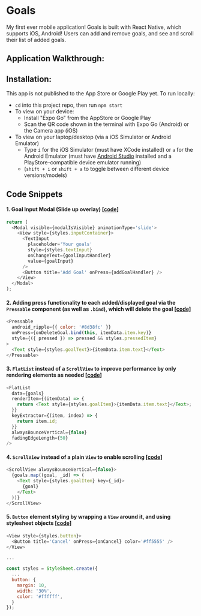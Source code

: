 # Goals
My first ever mobile application! Goals is built with React Native, which supports iOS, Android! Users can add and remove goals, and see and scroll their list of added goals.

## Application Walkthrough:

## Installation:
This app is not published to the App Store or Google Play yet. To run locally:
  - `cd` into this project repo, then run `npm start`
  - To view on your device:
      - Install "Expo Go" from the AppStore or Google Play
      - Scan the QR code shown in the terminal with Expo Go (Android) or the Camera app (iOS)
  - To view on your laptop/desktop (via a iOS Simulator or Android Emulator)
    - Type `i` for the iOS Simulator (must have XCode installed) or `a` for the Android Emulator (must have [Android Studio](https://developer.android.com/studio) installed and a PlayStore-compatible device emulator running)
    - (`shift + i` or `shift + a` to toggle between different device versions/models)

## Code Snippets
#### 1. Goal Input Modal (Slide up overlay) [[code]](https://github.com/emilydaykin/Goals/commit/ce715da5e56c1ef183361a818a8b36aa6338a3b7)
  ```javascript
  return (
    <Modal visible={modalIsVisible} animationType='slide'>
      <View style={styles.inputContainer}>
        <TextInput
          placeholder='Your goals'
          style={styles.textInput}
          onChangeText={goalInputHandler}
          value={goalInput}
        />
        <Button title='Add Goal' onPress={addGoalHandler} />
      </View>
    </Modal>
  );
  ```

#### 2. Adding press functionality to each added/displayed goal via the `Pressable` component (as well as `.bind`), which will delete the goal [[code]](https://github.com/emilydaykin/Goals/commit/ee3ff50284d9f78d63039b017ac2ceb0c04cb917)
  ```javascript
  <Pressable
    android_ripple={{ color: '#8d38fc' }}
    onPress={onDeleteGoal.bind(this, itemData.item.key)}
    style={({ pressed }) => pressed && styles.pressedItem}
  >
    <Text style={styles.goalText}>{itemData.item.text}</Text>
  </Pressable>
  ```


#### 3. `FlatList` instead of a `ScrollView` to improve performance by only rendering elements as needed [[code]](https://github.com/emilydaykin/Goals/commit/39185a4cc59575c3232d7fd31651a1334210dcc9)
  ```javascript
  <FlatList
    data={goals}
    renderItem={(itemData) => {
      return <Text style={styles.goalItem}>{itemData.item.text}</Text>;
    }}
    keyExtractor={(item, index) => {
      return item.id;
    }}
    alwaysBounceVertical={false}
    fadingEdgeLength={50}
  />
  ```

#### 4. `ScrollView` instead of a plain `View` to enable scrolling [[code]](https://github.com/emilydaykin/Goals/commit/be89a7e2beba9bb7aab2d12e8ffe43507f32b88b)
  ```javascript
  <ScrollView alwaysBounceVertical={false}>
    {goals.map((goal, _id) => (
      <Text style={styles.goalItem} key={_id}>
        {goal}
      </Text>
    ))}
  </ScrollView>
  ```

#### 5. `Button` element styling by wrapping a `View` around it, and using stylesheet objects [[code]](https://github.com/emilydaykin/Goals/blob/main/components/GoalInput.js)
  ```javascript
  <View style={styles.button}>
    <Button title='Cancel' onPress={onCancel} color='#ff5555' />
  </View>

  ...

  const styles = StyleSheet.create({
    ...
    button: {
      margin: 10,
      width: '30%',
      color: '#ffffff',
    }
  });
  ```